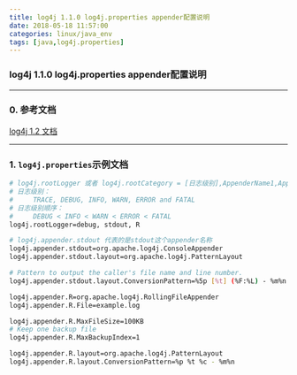 ```yaml
---
title: log4j 1.1.0 log4j.properties appender配置说明
date: 2018-05-18 11:57:00
categories: linux/java_env
tags: [java,log4j.properties]
---
```

### log4j 1.1.0 log4j.properties appender配置说明

---

### 0. 参考文档
[log4j 1.2 文档](http://logging.apache.org/log4j/1.2/manual.html)

---

### 1. `log4j.properties`示例文档
``` bash
# log4j.rootLogger 或者 log4j.rootCategory = [日志级别],AppenderName1,AppenderName2
# 日志级别：
#     TRACE, DEBUG, INFO, WARN, ERROR and FATAL
# 日志级别顺序：
#     DEBUG < INFO < WARN < ERROR < FATAL
log4j.rootLogger=debug, stdout, R

# log4j.appender.stdout 代表的是stdout这个appender名称
log4j.appender.stdout=org.apache.log4j.ConsoleAppender
log4j.appender.stdout.layout=org.apache.log4j.PatternLayout

# Pattern to output the caller's file name and line number.
log4j.appender.stdout.layout.ConversionPattern=%5p [%t] (%F:%L) - %m%n

log4j.appender.R=org.apache.log4j.RollingFileAppender
log4j.appender.R.File=example.log

log4j.appender.R.MaxFileSize=100KB
# Keep one backup file
log4j.appender.R.MaxBackupIndex=1

log4j.appender.R.layout=org.apache.log4j.PatternLayout
log4j.appender.R.layout.ConversionPattern=%p %t %c - %m%n
```
